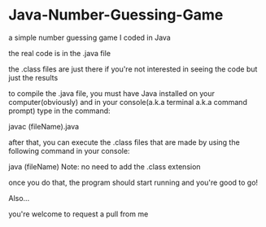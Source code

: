 # Java-Number-Guessing-Game
a simple number guessing game I coded in Java

the real code is in the .java file

the .class files are just there if you're not interested in seeing the code but just the results

to compile the .java file, you must have Java installed on your computer(obviously) and in your console(a.k.a terminal a.k.a command prompt) type in the command:

javac (fileName).java

after that, you can execute the .class files that are made by using the following command in your console:

java (fileName) Note: no need to add the .class extension

once you do that, the program should start running and you're good to go!

Also...

you're welcome to request a pull from me
